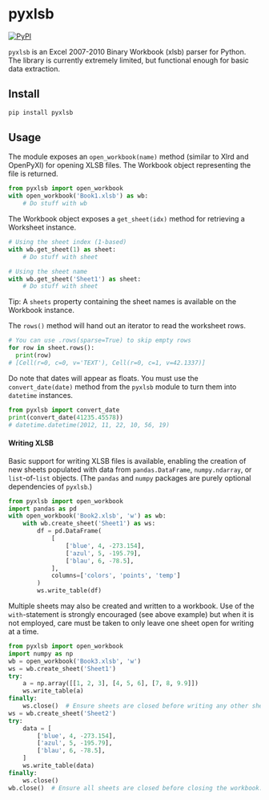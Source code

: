 pyxlsb
======

[![PyPI](https://img.shields.io/pypi/v/pyxlsb.svg)](https://pypi.python.org/pypi/pyxlsb)

`pyxlsb` is an Excel 2007-2010 Binary Workbook (xlsb) parser for Python.
The library is currently extremely limited, but functional enough for basic
data extraction.

Install
-------

```bash
pip install pyxlsb
```

Usage
-----

The module exposes an `open_workbook(name)` method (similar to Xlrd and
OpenPyXl) for opening XLSB files. The Workbook object representing the file is
returned.

```python
from pyxlsb import open_workbook
with open_workbook('Book1.xlsb') as wb:
    # Do stuff with wb
```

The Workbook object exposes a `get_sheet(idx)` method for retrieving a
Worksheet instance.

```python
# Using the sheet index (1-based)
with wb.get_sheet(1) as sheet:
    # Do stuff with sheet

# Using the sheet name
with wb.get_sheet('Sheet1') as sheet:
    # Do stuff with sheet
```

Tip: A `sheets` property containing the sheet names is available on the
Workbook instance.

The `rows()` method will hand out an iterator to read the worksheet rows.

```python
# You can use .rows(sparse=True) to skip empty rows
for row in sheet.rows():
  print(row)
# [Cell(r=0, c=0, v='TEXT'), Cell(r=0, c=1, v=42.1337)]
```

Do note that dates will appear as floats. You must use the `convert_date(date)`
method from the `pyxlsb` module to turn them into `datetime` instances.

```python
from pyxlsb import convert_date
print(convert_date(41235.45578))
# datetime.datetime(2012, 11, 22, 10, 56, 19)
```

#### Writing XLSB

Basic support for writing XLSB files is available, enabling the creation of new sheets populated with data from `pandas.DataFrame`, `numpy.ndarray`, or `list`-of-`list` objects.  (The `pandas` and `numpy` packages are purely optional dependencies of `pyxlsb`.)

```python
from pyxlsb import open_workbook
import pandas as pd
with open_workbook('Book2.xlsb', 'w') as wb:
    with wb.create_sheet('Sheet1') as ws:
        df = pd.DataFrame(
            [
                ['blue', 4, -273.154],
                ['azul', 5, -195.79],
                ['blau', 6, -78.5],
            ],
            columns=['colors', 'points', 'temp']
        )
        ws.write_table(df)
```

Multiple sheets may also be created and written to a workbook.  Use of the `with`-statement is strongly encouraged (see above example) but when it is not employed, care must be taken to only leave one sheet open for writing at a time.

```python
from pyxlsb import open_workbook
import numpy as np
wb = open_workbook('Book3.xlsb', 'w')
ws = wb.create_sheet('Sheet1')
try:
    a = np.array([[1, 2, 3], [4, 5, 6], [7, 8, 9.9]])
    ws.write_table(a)
finally:
    ws.close()  # Ensure sheets are closed before writing any other sheets.
ws = wb.create_sheet('Sheet2')
try:
    data = [
        ['blue', 4, -273.154],
        ['azul', 5, -195.79],
        ['blau', 6, -78.5],
    ]
    ws.write_table(data)
finally:
    ws.close()
wb.close()  # Ensure all sheets are closed before closing the workbook.
```